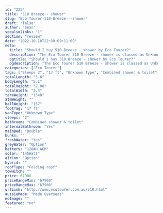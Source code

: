 ```yaml
---
id: "233"
title: "510 Breeze - shower"
slug: "Eco-Tourer-510-Breeze---shower"
draft: "false"
author: "Sean"
seealsolinks: "1"
section: "review"
date: "2022-10-10T22:00:09+11:00"
meta:
  title: "Should I buy 510 Breeze - shower by Eco Tourer?"
  description: "The Eco Tourer 510 Breeze - shower is classed as Unknown Type, and sleeps 2 people. It is Made Overseas and comes in at 17 ft. It generally has Combined shower & toilet."
  ogtitle: "Should I buy 510 Breeze - shower by Eco Tourer?"
  ogdescription: "The Eco Tourer 510 Breeze - shower is classed as Unknown Type, and sleeps 2 people. It is Made Overseas and comes in at 17 ft. It generally has Combined shower & toilet."
categories: ["Eco Tourer"]
tags: ["Sleeps 2", "17 ft", "Unknown Type", "Combined shower & toilet", "Folding roof", "60 - 70k", "Made Overseas"]
totalLength: "5.6"
bodyLength: "5.1"
totalHeight: "2.06"
totalWidth: "2.3"
tareWeight: "1548"
atmWeight: ""
ballWeight: "157"
footTag: "17 ft"
vanType: "Unknown Type"
sleeps: "2"
bathroom: "Combined shower & toilet"
internalBathroom: "Yes"
mainBed: "Double"
bunks: ""
freshWater: "Yes"
greyWater: "Option"
battery: "120AH AGM"
solar: "145Watt"
airCon: "Option"
hybrid: ""
roofType: "Folding roof"
towHitch: ""
price: 67900
priceRangeMin: "67900"
priceRangeMax: "67900"
urlLink: "http://www.ecotourer.com.au/510.html"
aussieMade: "Made Overseas"
noImage: ""
featured: "no"
---
```

